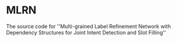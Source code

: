 # MLRN
The source code for ''Multi-grained Label Refinement Network with Dependency Structures for Joint Intent Detection and Slot Filling''
